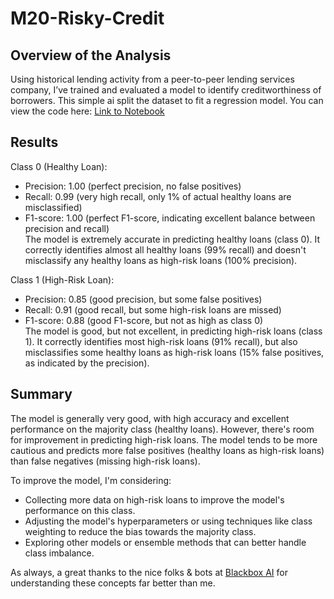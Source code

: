 # M20-Risky-Credit

## Overview of the Analysis

Using historical lending activity from a peer-to-peer lending services company, I’ve trained and evaluated a model to identify creditworthiness of borrowers. This simple ai split the dataset to fit a regression model. You can view the code here: [Link to Notebook](https://nbviewer.jupyter.org/github/famndox/M20-risky-credit/blob/main/Starter_Code/credit_risk_classification.ipynb)<br>

## Results

Class 0 (Healthy Loan):

* Precision: 1.00 (perfect precision, no false positives)
* Recall: 0.99 (very high recall, only 1% of actual healthy loans are misclassified)
* F1-score: 1.00 (perfect F1-score, indicating excellent balance between precision and recall)
<br>The model is extremely accurate in predicting healthy loans (class 0). It correctly identifies almost all healthy loans (99% recall) and doesn't misclassify any healthy loans as high-risk loans (100% precision).

Class 1 (High-Risk Loan):

* Precision: 0.85 (good precision, but some false positives)
* Recall: 0.91 (good recall, but some high-risk loans are missed)
* F1-score: 0.88 (good F1-score, but not as high as class 0)
<br>The model is good, but not excellent, in predicting high-risk loans (class 1). It correctly identifies most high-risk loans (91% recall), but also misclassifies some healthy loans as high-risk loans (15% false positives, as indicated by the precision).

## Summary

The model is generally very good, with high accuracy and excellent performance on the majority class (healthy loans). However, there's room for improvement in predicting high-risk loans. The model tends to be more cautious and predicts more false positives (healthy loans as high-risk loans) than false negatives (missing high-risk loans).

To improve the model, I'm considering:

* Collecting more data on high-risk loans to improve the model's performance on this class.
* Adjusting the model's hyperparameters or using techniques like class weighting to reduce the bias towards the majority class.
* Exploring other models or ensemble methods that can better handle class imbalance.

As always, a great thanks to the nice folks & bots at <a href='https://www.blackbox.ai/'>Blackbox AI</a> for understanding these concepts far better than me.
